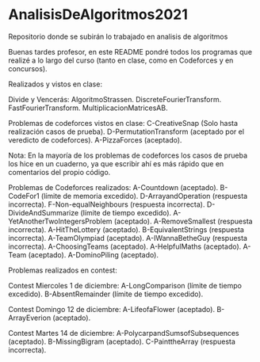 # AnalisisDeAlgoritmos2021
Repositorio donde se subirán lo trabajado en analisis de algoritmos

Buenas tardes profesor, en este README pondré todos los programas que realizé a lo largo del curso (tanto en clase, como en Codeforces y en concursos).

Realizados y vistos en clase:

  Divide y Vencerás:
    AlgoritmoStrassen.
    DiscreteFourierTransform.
    FastFourierTransform.
    MultiplicacionMatricesAB.
    
  Problemas de codeforces vistos en clase:
    C-CreativeSnap (Solo hasta realización casos de prueba).
    D-PermutationTransform (aceptado por el veredicto de codeforces).
    A-PizzaForces (aceptado).
    
 Nota: En la mayoría de los problemas de codeforces los casos de prueba los hice en un cuaderno, ya que escribir ahí es más rápido que en comentarios del propio código.
 
 Problemas de Codeforces realizados:
  A-Countdown (aceptado).
  B-CodeFor1 (límite de memoria excedido).
  D-ArrayandOperation (respuesta incorrecta).
  F-Non-equalNeighbours (respuesta incorrecta).
  D-DivideAndSummarize (límite de tiempo excedido).
  A-YetAnotherTwoIntegersProblem (aceptado).
  A-RemoveSmallest (respuesta incorrecta).
  A-HitTheLottery (aceptado).
  B-EquivalentStrings (respuesta incorrecta).
  A-TeamOlympiad (aceptado).
  A-IWannaBetheGuy (respuesta incorrecta).
  A-ChoosingTeams (aceptado).
  A-HelpfulMaths (aceptado).
  A-Team (aceptado).
  A-DominoPiling (aceptado).
  
  
 Problemas realizados en contest:
 
  Contest Miercoles 1 de diciembre: 
    A-LongComparison (límite de tiempo excedido).
    B-AbsentRemainder (límite de tiempo excedido).
    
  Contest Domingo 12 de diciembre:
    A-LifeofaFlower (aceptado).
    B-ArrayEverion (aceptado).
    
  Contest Martes 14 de diciembre:
    A-PolycarpandSumsofSubsequences (aceptado).
    B-MissingBigram (aceptado).
    C-PainttheArray (respuesta incorrecta).
